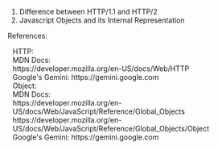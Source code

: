 
1. Difference between HTTP/1.1 and HTTP/2
2. Javascript Objects and its Internal Representation

References: 
  <div style="margin-left: 10px;"> 
  HTTP:<br />
    MDN Docs: <br />
      https://developer.mozilla.org/en-US/docs/Web/HTTP <br />
    Google's Gemini:
      https://gemini.google.com<br />
  </div>

  <div style="margin-left: 10px;"> 
  Object: <br />
    MDN Docs: <br />
      https://developer.mozilla.org/en-US/docs/Web/JavaScript/Reference/Global_Objects <br />
      https://developer.mozilla.org/en-US/docs/Web/JavaScript/Reference/Global_Objects/Object <br />
    Google's Gemini: 
      https://gemini.google.com
     </div>
